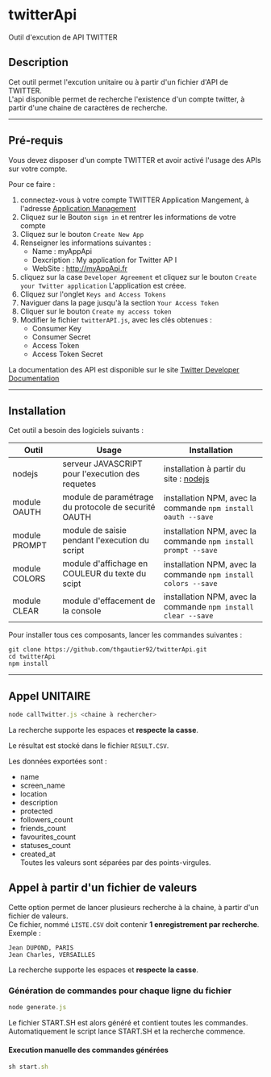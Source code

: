 # twitterApi
Outil d'excution de API TWITTER
## Description
Cet outil permet l'excution unitaire ou à partir d'un fichier d'API de TWITTER.  
L'api disponible permet de recherche l'existence d'un compte twitter, à partir d'une chaine de caractères de recherche.  
* * *
## Pré-requis
Vous devez disposer d'un compte TWITTER et avoir activé l'usage des APIs sur votre compte. 

Pour ce faire : 
1. connectez-vous à votre compte TWITTER Application Mangement, à l'adresse [Application Management](https://apps.twitter.com)
2. Cliquez sur le Bouton `sign in` et rentrer les informations de votre compte
3. Cliquez sur le bouton `Create New App`
4. Renseigner les informations suivantes : 
    * Name : myAppApi
    * Dexcription : My application for Twitter AP I
    * WebSite : http://myAppApi.fr
4. cliquez sur la case `Developer Agreement` et cliquez sur le bouton `Create your Twitter application` 
L'application est créee. 
5. Cliquez sur l'onglet  `Keys and Access Tokens`
6. Naviguer dans la page jusqu'à la section `Your Access Token`
7. Cliquer sur le bouton `Create my access token`
8. Modifier le fichier `twitterAPI.js`, avec les clés obtenues :
    * Consumer Key
    * Consumer Secret
    * Access Token
    * Access Token Secret

La documentation des API est disponible sur le site [Twitter Developer Documentation]( https://dev.twitter.com/rest/public) 
* * *
## Installation
Cet outil a besoin des logiciels suivants : 

| Outil| Usage | Installation |
|------|------|-----|
| nodejs     | serveur JAVASCRIPT pour l'execution des requetes     | installation à partir du site : [nodejs](https://nodejs.org/)    |
| module OAUTH     |  module de paramétrage du protocole de securité OAUTH    | installation NPM, avec la commande `npm install oauth --save`    |
| module PROMPT     | module de saisie pendant l'execution du script     | installation NPM, avec la commande `npm install prompt --save`     |
| module COLORS     | module d'affichage en COULEUR du texte du scipt     | installation NPM, avec la commande `npm install colors --save`    |
| module CLEAR     | module d'effacement de la console     | installation NPM, avec la commande `npm install clear --save`    |

Pour installer tous ces composants, lancer les commandes suivantes  :

```
git clone https://github.com/thgautier92/twitterApi.git 
cd twitterApi
npm install
```

* * *
## Appel UNITAIRE
```javascript
node callTwitter.js <chaine à rechercher>
```
La recherche supporte les espaces et __respecte la casse__.

Le résultat est stocké dans le fichier `RESULT.CSV`. 

Les données exportées sont : 
* name
* screen_name
* location
* description
* protected
* followers_count
* friends_count
* favourites_count
* statuses_count
* created_at  
Toutes les valeurs sont séparées par des points-virgules.  

## Appel à partir d'un fichier de valeurs
Cette option permet de lancer plusieurs recherche à la chaine, à partir d'un fichier de valeurs.  
Ce fichier, nommé `LISTE.CSV` doit contenir __1 enregistrement par recherche__.  
Exemple : 
````
Jean DUPOND, PARIS
Jean Charles, VERSAILLES
````

La recherche supporte les espaces et __respecte la casse__.

### Génération de commandes pour chaque ligne du fichier 
```javascript
node generate.js
```
Le fichier START.SH est alors généré et contient toutes les commandes.  
Automatiquement le script lance START.SH et la recherche commence.  

#### Execution manuelle des commandes générées
```javascript
sh start.sh
```
